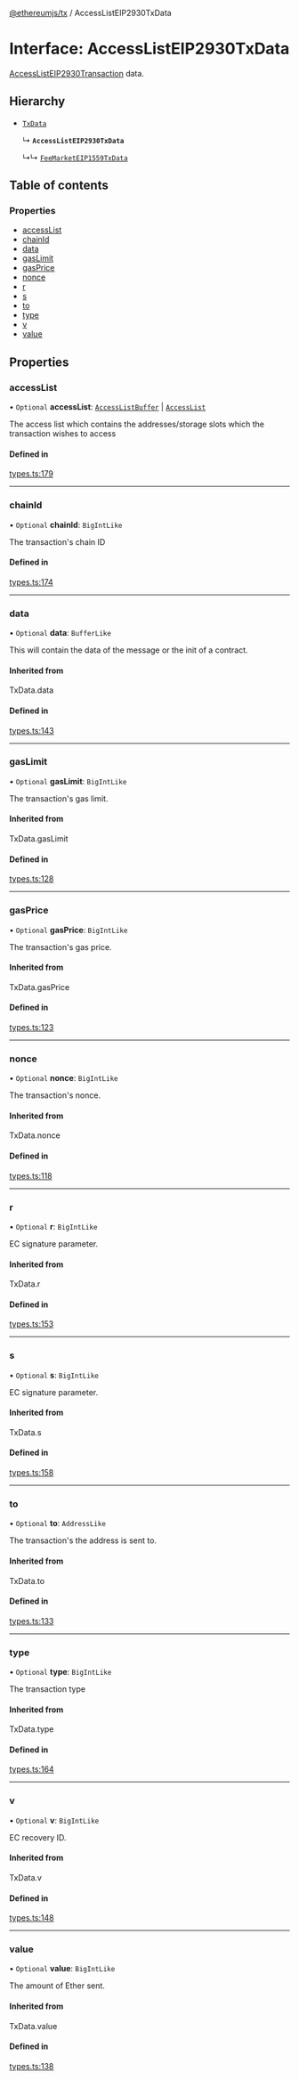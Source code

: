 [@ethereumjs/tx](../README.md) / AccessListEIP2930TxData

# Interface: AccessListEIP2930TxData

[AccessListEIP2930Transaction](../classes/AccessListEIP2930Transaction.md) data.

## Hierarchy

- [`TxData`](../README.md#txdata)

  ↳ **`AccessListEIP2930TxData`**

  ↳↳ [`FeeMarketEIP1559TxData`](FeeMarketEIP1559TxData.md)

## Table of contents

### Properties

- [accessList](AccessListEIP2930TxData.md#accesslist)
- [chainId](AccessListEIP2930TxData.md#chainid)
- [data](AccessListEIP2930TxData.md#data)
- [gasLimit](AccessListEIP2930TxData.md#gaslimit)
- [gasPrice](AccessListEIP2930TxData.md#gasprice)
- [nonce](AccessListEIP2930TxData.md#nonce)
- [r](AccessListEIP2930TxData.md#r)
- [s](AccessListEIP2930TxData.md#s)
- [to](AccessListEIP2930TxData.md#to)
- [type](AccessListEIP2930TxData.md#type)
- [v](AccessListEIP2930TxData.md#v)
- [value](AccessListEIP2930TxData.md#value)

## Properties

### accessList

• `Optional` **accessList**: [`AccessListBuffer`](../README.md#accesslistbuffer) \| [`AccessList`](../README.md#accesslist)

The access list which contains the addresses/storage slots which the transaction wishes to access

#### Defined in

[types.ts:179](https://github.com/ethereumjs/ethereumjs-monorepo/blob/master/packages/tx/src/types.ts#L179)

___

### chainId

• `Optional` **chainId**: `BigIntLike`

The transaction's chain ID

#### Defined in

[types.ts:174](https://github.com/ethereumjs/ethereumjs-monorepo/blob/master/packages/tx/src/types.ts#L174)

___

### data

• `Optional` **data**: `BufferLike`

This will contain the data of the message or the init of a contract.

#### Inherited from

TxData.data

#### Defined in

[types.ts:143](https://github.com/ethereumjs/ethereumjs-monorepo/blob/master/packages/tx/src/types.ts#L143)

___

### gasLimit

• `Optional` **gasLimit**: `BigIntLike`

The transaction's gas limit.

#### Inherited from

TxData.gasLimit

#### Defined in

[types.ts:128](https://github.com/ethereumjs/ethereumjs-monorepo/blob/master/packages/tx/src/types.ts#L128)

___

### gasPrice

• `Optional` **gasPrice**: `BigIntLike`

The transaction's gas price.

#### Inherited from

TxData.gasPrice

#### Defined in

[types.ts:123](https://github.com/ethereumjs/ethereumjs-monorepo/blob/master/packages/tx/src/types.ts#L123)

___

### nonce

• `Optional` **nonce**: `BigIntLike`

The transaction's nonce.

#### Inherited from

TxData.nonce

#### Defined in

[types.ts:118](https://github.com/ethereumjs/ethereumjs-monorepo/blob/master/packages/tx/src/types.ts#L118)

___

### r

• `Optional` **r**: `BigIntLike`

EC signature parameter.

#### Inherited from

TxData.r

#### Defined in

[types.ts:153](https://github.com/ethereumjs/ethereumjs-monorepo/blob/master/packages/tx/src/types.ts#L153)

___

### s

• `Optional` **s**: `BigIntLike`

EC signature parameter.

#### Inherited from

TxData.s

#### Defined in

[types.ts:158](https://github.com/ethereumjs/ethereumjs-monorepo/blob/master/packages/tx/src/types.ts#L158)

___

### to

• `Optional` **to**: `AddressLike`

The transaction's the address is sent to.

#### Inherited from

TxData.to

#### Defined in

[types.ts:133](https://github.com/ethereumjs/ethereumjs-monorepo/blob/master/packages/tx/src/types.ts#L133)

___

### type

• `Optional` **type**: `BigIntLike`

The transaction type

#### Inherited from

TxData.type

#### Defined in

[types.ts:164](https://github.com/ethereumjs/ethereumjs-monorepo/blob/master/packages/tx/src/types.ts#L164)

___

### v

• `Optional` **v**: `BigIntLike`

EC recovery ID.

#### Inherited from

TxData.v

#### Defined in

[types.ts:148](https://github.com/ethereumjs/ethereumjs-monorepo/blob/master/packages/tx/src/types.ts#L148)

___

### value

• `Optional` **value**: `BigIntLike`

The amount of Ether sent.

#### Inherited from

TxData.value

#### Defined in

[types.ts:138](https://github.com/ethereumjs/ethereumjs-monorepo/blob/master/packages/tx/src/types.ts#L138)
